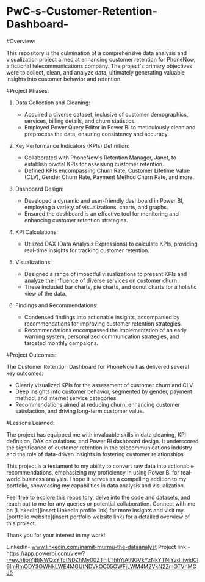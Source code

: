 # PwC-s-Customer-Retention-Dashboard-
#Overview:

This repository is the culmination of a comprehensive data analysis and visualization project aimed at enhancing customer retention for PhoneNow, a fictional telecommunications company. The project's primary objectives were to collect, clean, and analyze data, ultimately generating valuable insights into customer behavior and retention.

#Project Phases:

1. Data Collection and Cleaning:
   - Acquired a diverse dataset, inclusive of customer demographics, services, billing details, and churn statistics.
   - Employed Power Query Editor in Power BI to meticulously clean and preprocess the data, ensuring consistency and accuracy.

2. Key Performance Indicators (KPIs) Definition:
   - Collaborated with PhoneNow's Retention Manager, Janet, to establish pivotal KPIs for assessing customer retention.
   - Defined KPIs encompassing Churn Rate, Customer Lifetime Value (CLV), Gender Churn Rate, Payment Method Churn Rate, and more.

3. Dashboard Design:
   - Developed a dynamic and user-friendly dashboard in Power BI, employing a variety of visualizations, charts, and graphs.
   - Ensured the dashboard is an effective tool for monitoring and enhancing customer retention strategies.

4. KPI Calculations:
   - Utilized DAX (Data Analysis Expressions) to calculate KPIs, providing real-time insights for tracking customer retention.

5. Visualizations:
   - Designed a range of impactful visualizations to present KPIs and analyze the influence of diverse services on customer churn.
   - These included bar charts, pie charts, and donut charts for a holistic view of the data.

6. Findings and Recommendations:
   - Condensed findings into actionable insights, accompanied by recommendations for improving customer retention strategies.
   - Recommendations encompassed the implementation of an early warning system, personalized communication strategies, and targeted monthly campaigns.

#Project Outcomes:

The Customer Retention Dashboard for PhoneNow has delivered several key outcomes:
- Clearly visualized KPIs for the assessment of customer churn and CLV.
- Deep insights into customer behavior, segmented by gender, payment method, and internet service categories.
- Recommendations aimed at reducing churn, enhancing customer satisfaction, and driving long-term customer value.

#Lessons Learned:

The project has equipped me with invaluable skills in data cleaning, KPI definition, DAX calculations, and Power BI dashboard design. It underscored the significance of customer retention in the telecommunications industry and the role of data-driven insights in fostering customer relationships.

This project is a testament to my ability to convert raw data into actionable recommendations, emphasizing my proficiency in using Power BI for real-world business analysis. I hope it serves as a compelling addition to my portfolio, showcasing my capabilities in data analysis and visualization.

Feel free to explore this repository, delve into the code and datasets, and reach out to me for any queries or potential collaboration. Connect with me on [LinkedIn](insert LinkedIn profile link) for more insights and visit my [portfolio website](insert portfolio website link) for a detailed overview of this project.

Thank you for your interest in my work!

LinkedIn- www.linkedin.com/inamit-murmu-the-dataanalyst
Project link -  https://app.powerbi.com/view?r=eyJrIjoiYjBjNWQzYTctNDZhMy00ZThjLThhYjAtNGVkYzNkYTNiYzdlIiwidCI6ImRmODY3OWNkLWE4MGUtNDVkOC05OWFjLWM4M2VkN2ZmOTVhMCJ9

